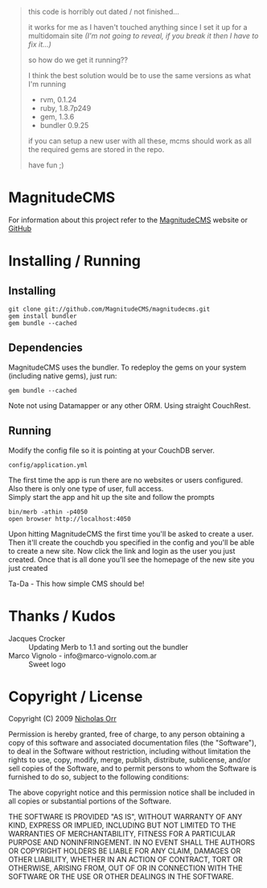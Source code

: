 <blockquote>
<p>this code is horribly out dated / not finished...</p>

<p>it works for me as I haven't touched anything since I set it up for a multidomain site <em>(I'm not going to reveal, if you break it then I have to fix it...)</em></p>

<p>so how do we get it running??</p>

<p>I think the best solution would be to use the same versions as what I'm running</p>
<ul>
<li>rvm, 0.1.24</li>
<li>ruby, 1.8.7p249</li>
<li>gem, 1.3.6</li>
<li>bundler 0.9.25</li>
</ul>

<p>if you can setup a new user with all these, mcms should work as all the required gems are stored in the repo.</p>

<p>have fun ;)</p>
</blockquote>


MagnitudeCMS
============

For information about this project refer to the 
[MagnitudeCMS](http://magnitudecms.com/ "MagnitudeCMS - CMS running on Ruby via Merb and CouchDB") website or 
[GitHub](http://github.com/MagnitudeCMS/magnitudecms/ "MagnitudeCMS - GitHub Repository")


Installing / Running
====================

Installing
----------
    
    git clone git://github.com/MagnitudeCMS/magnitudecms.git
    gem install bundler
    gem bundle --cached

Dependencies
------------

MagnitudeCMS uses the bundler. To redeploy the gems on your system (including native gems), just run:

    gem bundle --cached

Note not using Datamapper or any other ORM. Using straight CouchRest.

Running
-------

Modify the config file so it is pointing at your CouchDB server.  

    config/application.yml

The first time the app is run there are no websites or users configured.  
Also there is only one type of user, full access.  
Simply start the app and hit up the site and follow the prompts
    
    bin/merb -athin -p4050
    open browser http://localhost:4050
    
Upon hitting MagnitudeCMS the first time you'll be asked to create a user.
Then it'll create the couchdb you specified in the config and you'll be able to create a new site.
Now click the link and login as the user you just created.
Once that is all done you'll see the homepage of the new site you just created

Ta-Da - This how simple CMS should be!  

Thanks / Kudos
==============

<dl>
<dt>Jacques Crocker</dt>
<dd>Updating Merb to 1.1 and sorting out the bundler</dd>
<dt>Marco Vignolo - info@marco-vignolo.com.ar</dt>
<dd>Sweet logo</dd>
</dl>

Copyright / License
===================

Copyright (C) 2009 [Nicholas Orr](http://nicholasorr.com)

Permission is hereby granted, free of charge, to any person obtaining a copy
of this software and associated documentation files (the "Software"), to deal
in the Software without restriction, including without limitation the rights
to use, copy, modify, merge, publish, distribute, sublicense, and/or sell
copies of the Software, and to permit persons to whom the Software is
furnished to do so, subject to the following conditions:
 
The above copyright notice and this permission notice shall be included in all
copies or substantial portions of the Software.
 
THE SOFTWARE IS PROVIDED "AS IS", WITHOUT WARRANTY OF ANY KIND, EXPRESS OR
IMPLIED, INCLUDING BUT NOT LIMITED TO THE WARRANTIES OF MERCHANTABILITY,
FITNESS FOR A PARTICULAR PURPOSE AND NONINFRINGEMENT. IN NO EVENT SHALL THE
AUTHORS OR COPYRIGHT HOLDERS BE LIABLE FOR ANY CLAIM, DAMAGES OR OTHER
LIABILITY, WHETHER IN AN ACTION OF CONTRACT, TORT OR OTHERWISE, ARISING FROM,
OUT OF OR IN CONNECTION WITH THE SOFTWARE OR THE USE OR OTHER DEALINGS IN THE
SOFTWARE.
